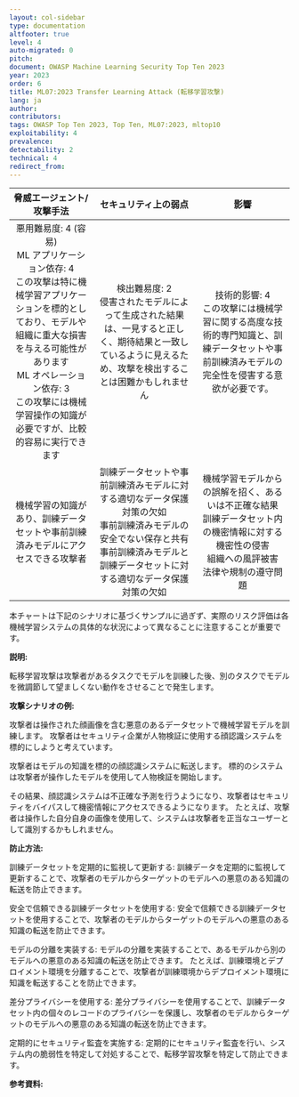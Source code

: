 ```yaml
---
layout: col-sidebar
type: documentation
altfooter: true
level: 4
auto-migrated: 0
pitch:
document: OWASP Machine Learning Security Top Ten 2023
year: 2023
order: 6
title: ML07:2023 Transfer Learning Attack (転移学習攻撃)
lang: ja
author:
contributors:
tags: OWASP Top Ten 2023, Top Ten, ML07:2023, mltop10
exploitability: 4
prevalence:
detectability: 2
technical: 4
redirect_from:
---
```


| 脅威エージェント/攻撃手法 | セキュリティ上の弱点 | 影響 |
|:-------------------------:|:--------------------:|:----:|
| 悪用難易度: 4 (容易)<br>ML アプリケーション依存: 4<br>この攻撃は特に機械学習アプリケーションを標的としており、モデルや組織に重大な損害を与える可能性があります<br>ML オペレーション依存: 3<br>この攻撃には機械学習操作の知識が必要ですが、比較的容易に実行できます | 検出難易度: 2<br>侵害されたモデルによって生成された結果は、一見すると正しく、期待結果と一致しているように見えるため、攻撃を検出することは困難かもしれません | 技術的影響: 4 <br>この攻撃には機械学習に関する高度な技術的専門知識と、訓練データセットや事前訓練済みモデルの完全性を侵害する意欲が必要です。<br> |
| 機械学習の知識があり、訓練データセットや事前訓練済みモデルにアクセスできる攻撃者 | 訓練データセットや事前訓練済みモデルに対する適切なデータ保護対策の欠如<br>事前訓練済みモデルの安全でない保存と共有<br>事前訓練済みモデルと訓練データセットに対する適切なデータ保護対策の欠如 | 機械学習モデルからの誤解を招く、あるいは不正確な結果<br>訓練データセット内の機密情報に対する機密性の侵害<br>組織への風評被害<br>法律や規制の遵守問題 |

本チャートは下記のシナリオに基づくサンプルに過ぎず、実際のリスク評価は各機械学習システムの具体的な状況によって異なることに注意することが重要です。



**説明:**

転移学習攻撃は攻撃者があるタスクでモデルを訓練した後、別のタスクでモデルを微調節して望ましくない動作をさせることで発生します。



**攻撃シナリオの例:**

攻撃者は操作された顔画像を含む悪意のあるデータセットで機械学習モデルを訓練します。
攻撃者はセキュリティ企業が人物検証に使用する顔認識システムを標的にしようと考えています。



攻撃者はモデルの知識を標的の顔認識システムに転送します。
標的のシステムは攻撃者が操作したモデルを使用して人物検証を開始します。


その結果、顔認識システムは不正確な予測を行うようになり、攻撃者はセキュリティをバイパスして機密情報にアクセスできるようになります。
たとえば、攻撃者は操作した自分自身の画像を使用して、システムは攻撃者を正当なユーザーとして識別するかもしれません。




**防止方法:**

訓練データセットを定期的に監視して更新する: 訓練データを定期的に監視して更新することで、攻撃者のモデルからターゲットのモデルへの悪意のある知識の転送を防止できます。



安全で信頼できる訓練データセットを使用する: 安全で信頼できる訓練データセットを使用することで、攻撃者のモデルからターゲットのモデルへの悪意のある知識の転送を防止できます。



モデルの分離を実装する: モデルの分離を実装することで、あるモデルから別のモデルへの悪意のある知識の転送を防止できます。
たとえば、訓練環境とデプロイメント環境を分離することで、攻撃者が訓練環境からデプロイメント環境に知識を転送することを防止できます。




差分プライバシーを使用する: 差分プライバシーを使用することで、訓練データセット内の個々のレコードのプライバシーを保護し、攻撃者のモデルからターゲットのモデルへの悪意のある知識の転送を防止できます。




定期的にセキュリティ監査を実施する: 定期的にセキュリティ監査を行い、システム内の脆弱性を特定して対処することで、転移学習攻撃を特定して防止できます。



**参考資料:**

